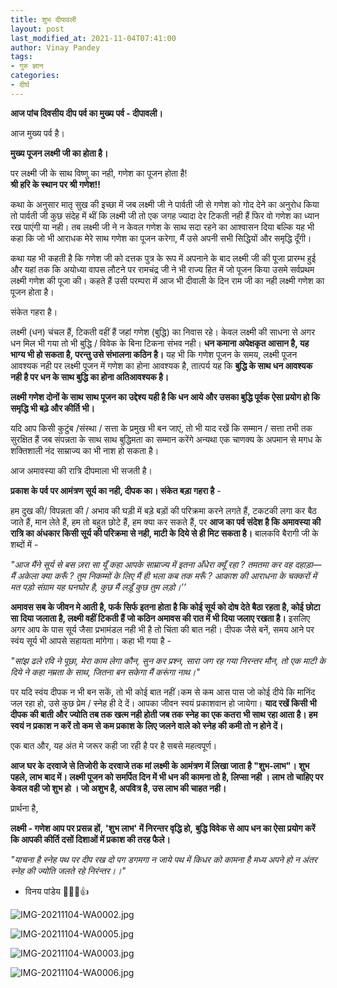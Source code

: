 ```yaml
---
title: शुभ दीपावली
layout: post
last_modified_at: 2021-11-04T07:41:00
author: Vinay Pandey
tags:
- गुरु ज्ञान
categories:
- दीर्घ
---
```

**आज पांच दिवसीय दीप पर्व का मुख्य पर्व - दीपावली।**

आज मुख्य पर्व है। 

**मुख्य पूजन लक्ष्मी जी का होता है।**

पर लक्ष्मी जी के साथ विष्णु का नही, गणेश का पूजन होता है!  
**श्री हरि के स्थान पर श्री गणेश!!**

कथा के अनुसार मातृ सुख की इच्छा में जब लक्ष्मी जी ने पार्वती जी से गणेश को गोद देने का अनुरोध किया तो पार्वती जी कुछ संदेह में थीं कि लक्ष्मी जी तो एक जगह ज्यादा देर टिकती नही हैं फिर वो गणेश का ध्यान रख पाएंगी या नही। तब लक्ष्मी जी ने न केवल गणेश के साथ सदा रहने का आश्वासन दिया बल्कि यह भी कहा कि जो भी आराधक मेरे साथ गणेश का पूजन करेगा, मैं उसे अपनी सभी सिद्धियों और समृद्धि दूँगी। 

कथा यह भी कहती है कि गणेश जी को दत्तक पुत्र के रूप में अपनाने के बाद लक्ष्मी जी की पूजा प्रारम्भ हुई और यहां तक कि अयोध्या वापस लौटने पर रामचंद्र जी ने भी राज्य हित में जो पूजन किया उसमे सर्वप्रथम लक्ष्मी गणेश की पूजा की। कहते हैं उसी परम्परा में आज भी दीवाली के दिन राम जी का नही लक्ष्मी गणेश का पूजन होता है। 

संकेत गहरा है। 

लक्ष्मी (धन) चंचल हैं, टिकती वहीं हैं जहां गणेश (बुद्धि) का निवास रहे। केवल लक्ष्मी की साधना से अगर धन मिल भी गया तो भी बुद्धि / विवेक के बिना टिकना संभव नही। **धन कमाना अपेक्षकृत आसान है, यह भाग्य भी हो सकता है, परन्तु उसे संभालना कठिन है।**  यह भी कि गणेश पूजन के समय, लक्ष्मी पूजन आवश्यक नही पर लक्ष्मी पूजन में गणेश का होना आवश्यक है, तात्पर्य यह कि **बुद्धि के साथ धन आवश्यक नही है पर धन के साथ बुद्धि का होना अतिआवश्यक है।** 

**लक्ष्मी गणेश दोनों के साथ साथ पूजन का उद्देश्य यही है कि धन आये और उसका बुद्धि पूर्वक ऐसा प्रयोग हो कि समृद्धि भी बढ़े और कीर्ति भी।**

यदि आप किसी कुटुंब /संस्था / सत्ता के प्रमुख भी बन जाएं, तो भी याद रखें कि सम्मान / सत्ता तभी तक सुरक्षित हैं जब संपन्नता के साथ साथ बुद्धिमता का सम्मान करेंगे अन्यथा एक चाणक्य के अपमान से मगध के शक्तिशाली  नंद साम्राज्य का भी नाश हो सकता है। 

आज अमावस्या की रात्रि दीपमाला भी सजती है। 

**प्रकाश के पर्व पर आमंत्रण सूर्य का नही, दीपक का। संकेत बड़ा गहरा है** - 

हम दुख की/ विपन्नता की / अभाव की घड़ी में बड़े बड़ों की परिक्रमा करने लगते हैं, टकटकी लगा कर बैठ जाते हैं, मान लेते हैं, हम तो बहुत छोटे हैं, हम क्या कर सकते हैं, पर **आज का पर्व संदेश है कि अमावस्या की रात्रि का अंधकार किसी सूर्य की परिक्रमा से नही, माटी के दिये से ही मिट सकता है।** बालकवि बैरागी जी के शब्दों में -

*"आज मैंने सूर्य से बस ज़रा सा यूँ कहा*
*आपके साम्राज्य में इतना अँधेरा क्यूँ रहा ?*
*तमतमा कर वह दहाड़ा— मैं अकेला क्या करूँ ?*
*तुम निकम्मों के लिए मैं ही भला कब तक मरूँ ?*
*आकाश की आराधना के चक्करों में मत पड़ो*
*संग्राम यह घनघोर है, कुछ मैं लड़ूँ कुछ तुम लड़ो।’’*

**अमावस सब के जीवन मे आती है, फर्क सिर्फ इतना होता है कि कोई सूर्य को दोष देते बैठा रहता है, कोई छोटा सा दिया जलाता है, लक्ष्मी वहीं टिकती हैं जो कठिन अमावस की रात में भी दिया जलाए रखता है।** इसलिए अगर आप के पास सूर्य जैसा प्रभामंडल नही भी है तो चिंता की बात नही। दीपक जैसे बनें, समय आने पर स्वंय सूर्य भी आपसे सहायता मांगेगा। कहा भी गया है - 

*"सांझ ढले रवि ने पूछा,*
*मेरा काम लेगा कौन,*
*सुन कर प्रश्न,*
*सारा जग रह गया निरन्तर मौन,*
*तो एक माटी के दिये ने कहा*
*नम्रता के साथ,* 
*जितना बन सकेगा मैं करूंगा नाथ।"*

पर यदि स्वंय दीपक न भी बन सकें, तो भी कोई बात नहीं।कम से कम आस पास जो कोई दीये कि मानिंद जल रहा हो, उसे कुछ प्रेम / स्नेह ही दे दें। आपका जीवन स्वयं प्रकाशवान हो जायेगा। **याद रखें किसी भी दीपक की बाती और ज्योति तब तक खत्म नही होती जब तक स्नेह का एक कतरा भी साथ रहा आता है। हम स्वयं न प्रकाश न करें तो कम से कम प्रकाश के लिए जलने वाले को स्नेह की कमी तो न होने दें।**

एक बात और, यह अंत मे जरूर कही जा रही है पर है सबसे महत्वपूर्ण। 

**आज घर के दरवाजे से तिजोरी के दरवाजे तक मां लक्ष्मी के आमंत्रण में लिखा जाता है "शुभ-लाभ"। शुभ पहले, लाभ बाद में। लक्ष्मी पूजन को समर्पित दिन में भी धन की कामना तो है, लिप्सा नही । लाभ तो चाहिए पर केवल वही जो शुभ हो । जो अशुभ है, अपवित्र है, उस लाभ की चाहत नही।**

प्रार्थना है, 

**लक्ष्मी - गणेश आप पर प्रसन्न हों,** 
**'शुभ लाभ' में निरन्तर वृद्धि हो,**
**बुद्धि विवेक से आप धन का ऐसा प्रयोग करें कि आपकी कीर्ति दसों दिशाओं में प्रकाश की तरह फैले।**

*"याचना है स्नेह पथ पर दीप रख दो*
*पग डगमगा न जाये पथ में किधर को*
*कामना है मध्य अपने हो न अंतर*
*स्नेह की ज्योति जलते रहे निरंन्तर।।"*


- विनय पांडेय
🙏🌷🌷👍


![IMG-20211104-WA0002.jpg](/images/IMG-20211104-WA0002.jpg)

![IMG-20211104-WA0005.jpg](/images/IMG-20211104-WA0005.jpg)

![IMG-20211104-WA0003.jpg](/images/IMG-20211104-WA0003.jpg)

![IMG-20211104-WA0006.jpg](/images/IMG-20211104-WA0006.jpg)

